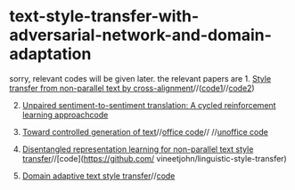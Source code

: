# text-style-transfer-with-adversarial-network-and-domain-adaptation
sorry, relevant codes will be given later.
the relevant papers are 1.  [Style transfer from non-parallel text by cross-alignment](https://arxiv.org/pdf/1705.09655.pdf)//([code1](https://github.com/shentianxiao/language-style-transfer)//[code2](https://github.com/cookielee77/DAST/tree/master/network))

   2.  [Unpaired sentiment-to-sentiment translation: A cycled reinforcement learning approach](https://arxiv.org/pdf/1805.05181.pdf)[code](https://github.com/lancopku/unpaired-sentiment-translation)
                        
   3.  [Toward controlled generation of text](https://arxiv.org/pdf/1703.00955.pdf)//[office code](https://github.com/asyml/texar/tree/master/examples/text_style_transfer)// //[unoffice code](https://github.com/cookielee77/DAST/tree/master/network)
                        
   4.  [Disentangled representation learning for non-parallel text style transfer](https://www.aclweb.org/anthology/P19-1041.pdf)//[code](https://github.com/
vineetjohn/linguistic-style-transfer)

   5.  [Domain adaptive text style transfer](https://arxiv.org/pdf/1908.09395.pdf)//[code](https://github.com/cookielee77/DAST/tree/master/network)
